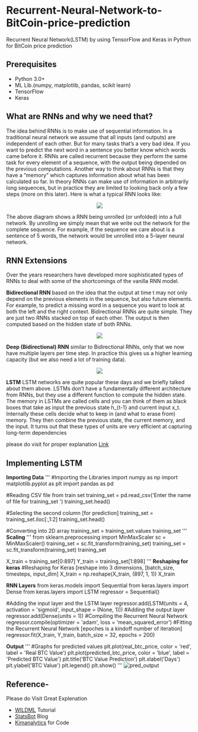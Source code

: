 # Recurrent-Neural-Network-to-BitCoin-price-prediction
Recurrent Neural Network(LSTM) by using TensorFlow and Keras in Python for BitCoin price prediction 

## Prerequisites
- Python 3.0+
- ML Lib.(numpy, matplotlib, pandas, scikit learn)
- TensorFlow
- Keras

## What are RNNs and why we need that?
The idea behind RNNs is to make use of sequential information. In a traditional neural network we assume that all inputs (and outputs) are independent of each other. But for many tasks that’s a very bad idea. If you want to predict the next word in a sentence you better know which words came before it. RNNs are called recurrent because they perform the same task for every element of a sequence, with the output being depended on the previous computations. Another way to think about RNNs is that they have a “memory” which captures information about what has been calculated so far. In theory RNNs can make use of information in arbitrarily long sequences, but in practice they are limited to looking back only a few steps (more on this later). Here is what a typical RNN looks like:

<p align="center"> 
<img src="https://cdn-images-1.medium.com/max/1600/0*x1vmPLhmSow0kzvK.">
</p

The above diagram shows a RNN being unrolled (or unfolded) into a full network. By unrolling we simply mean that we write out the network for the complete sequence. For example, if the sequence we care about is a sentence of 5 words, the network would be unrolled into a 5-layer neural network.

## RNN Extensions

Over the years researchers have developed more sophisticated types of RNNs to deal with some of the shortcomings of the vanilla RNN model.

**Bidirectional RNN**
based on the idea that the output at time t may not only depend on the previous elements in the sequence, but also future elements. For example, to predict a missing word in a sequence you want to look at both the left and the right context. Bidirectional RNNs are quite simple. They are just two RNNs stacked on top of each other. The output is then computed based on the hidden state of both RNNs.

<p align="center"> 
<img src="http://www.wildml.com/wp-content/uploads/2015/09/bidirectional-rnn-300x196.png">
</p

**Deep (Bidirectional) RNN**
similar to Bidirectional RNNs, only that we now have multiple layers per time step. In practice this gives us a higher learning capacity (but we also need a lot of training data).

<p align="center"> 
<img src="http://www.wildml.com/wp-content/uploads/2015/09/Screen-Shot-2015-09-16-at-2.21.51-PM-272x300.png">
</p

**LSTM**
LSTM networks are quite popular these days and we briefly talked about them above. LSTMs don’t have a fundamentally different architecture from RNNs, but they use a different function to compute the hidden state. The memory in LSTMs are called cells and you can think of them as black boxes that take as input the previous state h_{t-1} and current input x_t. Internally these cells  decide what to keep in (and what to erase from) memory. They then combine the previous state, the current memory, and the input. It turns out that these types of units are very efficient at capturing long-term dependencies

please do visit for proper explanation [Link](http://colah.github.io/posts/2015-08-Understanding-LSTMs/)

## Implementing LSTM
**Importing Data**
'''
#Importing the Libraries
import numpy as np
import matplotlib.pyplot as plt
import pandas as pd

#Reading CSV file from train set
training_set = pd.read_csv('Enter the name of file for training_set ')
training_set.head()

#Selecting the second column [for prediction]
training_set = training_set.iloc[:,1:2]
training_set.head()

#Converting into 2D array
training_set = training_set.values
training_set
'''
**Scaling**
'''
from sklearn.preprocessing import MinMaxScaler
sc = MinMaxScaler()
training_set = sc.fit_transform(training_set)
training_set = sc.fit_transform(training_set)
training_set

X_train = training_set[0:897]
Y_train = training_set[1:898]
'''
**Reshaping for keras**
#Reshaping for Keras [reshape into 3 dimensions, [batch_size, timesteps, input_dim]
X_train = np.reshape(X_train, (897, 1, 1))
X_train

**RNN Layers**
from keras.models import Sequential
from keras.layers import Dense
from keras.layers import LSTM
regressor = Sequential()

#Adding the input layer and the LSTM layer
regressor.add(LSTM(units = 4, activation = 'sigmoid', input_shape = (None, 1)))
#Adding the output layer
regressor.add(Dense(units = 1))
#Compiling the Recurrent Neural Network
regressor.compile(optimizer = 'adam', loss = 'mean_squared_error')
#Fitting the Recurrent Neural Network [epoches is a kindoff number of iteration]
regressor.fit(X_train, Y_train, batch_size = 32, epochs = 200)

**Output**
'''
#Graphs for predicted values
plt.plot(real_btc_price, color = 'red', label = 'Real BTC Value')
plt.plot(predicted_btc_price, color = 'blue', label = 'Predicted BTC Value')
plt.title('BTC Value Prediction')
plt.xlabel('Days')
plt.ylabel('BTC Value')
plt.legend()
plt.show()
'''
![pred_output](https://user-images.githubusercontent.com/24585799/34250830-1ff0b65a-e664-11e7-971b-e45a400f98a6.PNG)

## Reference-
Please do Visit Great Explenation
- [WILDML](http://www.wildml.com/2015/09/recurrent-neural-networks-tutorial-part-1-introduction-to-rnns/) Tutorial 
- [StatsBot](https://blog.statsbot.co/time-series-prediction-using-recurrent-neural-networks-lstms-807fa6ca7f) Blog
- [Kimanalytics](https://github.com/kimanalytics/Recurrent-Neural-Network-to-Predict-Stock-Prices) for Code 
